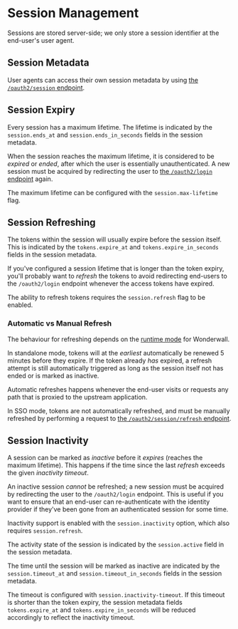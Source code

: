 # Session Management

Sessions are stored server-side; we only store a session identifier at the end-user's user agent.

## Session Metadata

User agents can access their own session metadata by using [the `/oauth2/session` endpoint](endpoints.md#oauth2session).

## Session Expiry

Every session has a maximum lifetime. 
The lifetime is indicated by the `session.ends_at` and `session.ends_in_seconds` fields in the session metadata.

When the session reaches the maximum lifetime, it is considered to be _expired_ or _ended_, after which the user is essentially unauthenticated.
A new session must be acquired by redirecting the user to [the `/oauth2/login` endpoint](endpoints.md#oauth2login) again.

The maximum lifetime can be configured with the `session.max-lifetime` flag.

## Session Refreshing

The tokens within the session will usually expire before the session itself.
This is indicated by the `tokens.expire_at` and `tokens.expire_in_seconds` fields in the session metadata.

If you've configured a session lifetime that is longer than the token expiry, you'll probably want to _refresh_ the tokens to avoid redirecting end-users to the `/oauth2/login` endpoint whenever the access tokens have expired.

The ability to refresh tokens requires the `session.refresh` flag to be enabled.

### Automatic vs Manual Refresh

The behaviour for refreshing depends on the [runtime mode](configuration.md#modes) for Wonderwall.

In standalone mode, tokens will at the _earliest_ automatically be renewed 5 minutes before they expire.
If the token already _has_ expired, a refresh attempt is still automatically triggered as long as the session itself not has ended or is marked as inactive.

Automatic refreshes happens whenever the end-user visits or requests any path that is proxied to the upstream application.

In SSO mode, tokens are not automatically refreshed, and must be manually refreshed by performing a request to [the `/oauth2/session/refresh` endpoint](endpoints.md#oauth2sessionrefresh).

## Session Inactivity

A session can be marked as _inactive_ before it _expires_ (reaches the maximum lifetime).
This happens if the time since the last _refresh_ exceeds the given _inactivity timeout_.

An inactive session _cannot_ be refreshed; a new session must be acquired by redirecting the user to the `/oauth2/login` endpoint.
This is useful if you want to ensure that an end-user can re-authenticate with the identity provider if they've been gone from an authenticated session for some time.

Inactivity support is enabled with the `session.inactivity` option, which also requires `session.refresh`.

The activity state of the session is indicated by the `session.active` field in the session metadata.

The time until the session will be marked as inactive are indicated by the `session.timeout_at` and `session.timeout_in_seconds` fields in the session metadata.

The timeout is configured with `session.inactivity-timeout`.
If this timeout is shorter than the token expiry, the session metadata fields `tokens.expire_at` and `tokens.expire_in_seconds` will be reduced accordingly to reflect the inactivity timeout.

